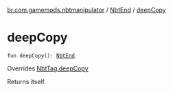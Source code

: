 [br.com.gamemods.nbtmanipulator](../index.md) / [NbtEnd](index.md) / [deepCopy](./deep-copy.md)

# deepCopy

`fun deepCopy(): `[`NbtEnd`](index.md)

Overrides [NbtTag.deepCopy](../-nbt-tag/deep-copy.md)

Returns itself.

